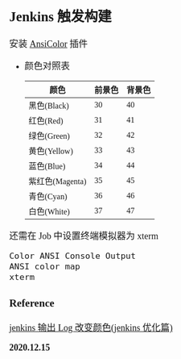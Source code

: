 <font size=4 face='楷体'>

## Jenkins 触发构建

安装 [AnsiColor](https://plugins.jenkins.io/ansicolor/) 插件

-   颜色对照表

    | 颜色            | 前景色 | 背景色 |
    | --------------- | ------ | ------ |
    | 黑色(Black)     | 30     | 40     |
    | 红色(Red)       | 31     | 41     |
    | 绿色(Green)     | 32     | 42     |
    | 黄色(Yellow)    | 33     | 43     |
    | 蓝色(Blue)      | 34     | 44     |
    | 紫红色(Magenta) | 35     | 45     |
    | 青色(Cyan)      | 36     | 46     |
    | 白色(White)     | 37     | 47     |

还需在 Job 中设置终端模拟器为 xterm

```bash
Color ANSI Console Output
ANSI color map
xterm
```

### Reference

[jenkins 输出 Log 改变颜色(jenkins 优化篇)](https://www.jianshu.com/p/12083063957b?from=timeline)

**2020.12.15**
